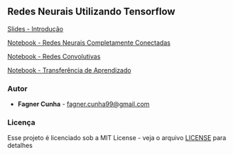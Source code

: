 ## Redes Neurais Utilizando Tensorflow 


[Slides - Introdução](https://github.com/alcunha/nn-with-tf/blob/master/NNwTF.pdf)

[Notebook - Redes Neurais Completamente Conectadas](https://github.com/alcunha/nn-with-tf/blob/master/Fully-Connected-Neural-Networks-with-TF.ipynb)

[Notebook - Redes Convolutivas](https://github.com/alcunha/nn-with-tf/blob/master/Convolutional-Neural-Networks-with-TF.ipynb)

[Notebook - Transferência de Aprendizado](https://github.com/alcunha/nn-with-tf/blob/master/)


### Autor

* **Fagner Cunha** - fagner.cunha99@gmail.com

### Licença

Esse projeto é licenciado sob a MIT License - veja o arquivo [LICENSE](LICENSE) para detalhes